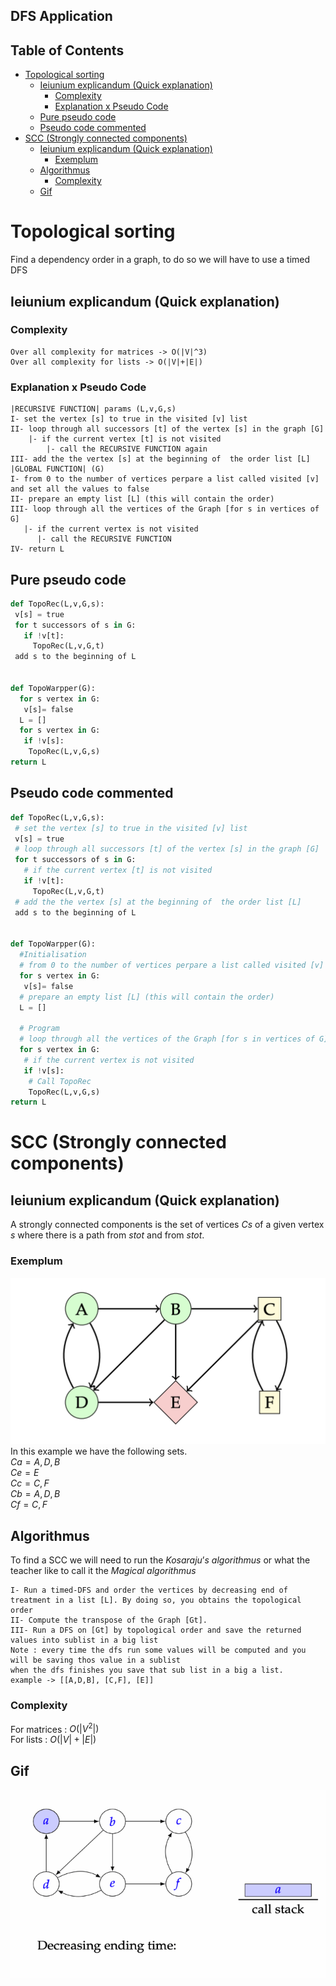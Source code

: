 DFS Application
---

Table of Contents
---
- [Topological sorting](#topological-sorting)
  - [Ieiunium explicandum (Quick explanation)](#ieiunium-explicandum-quick-explanation)
    - [Complexity](#complexity)
    - [Explanation x Pseudo Code](#explanation-x-pseudo-code)
  - [Pure pseudo code](#pure-pseudo-code)
  - [Pseudo code commented](#pseudo-code-commented)
- [SCC (Strongly connected components)](#scc-strongly-connected-components)
  - [Ieiunium explicandum (Quick explanation)](#ieiunium-explicandum-quick-explanation-1)
    - [Exemplum](#exemplum)
  - [Algorithmus](#algorithmus)
    - [Complexity](#complexity-1)
  - [Gif](#gif)

# Topological sorting
Find a dependency order in a graph, to do so we will have to use a timed DFS
## Ieiunium explicandum (Quick explanation)
### Complexity
```
Over all complexity for matrices -> O(|V|^3)
Over all complexity for lists -> O(|V|+|E|)
```
### Explanation x Pseudo Code
```
|RECURSIVE FUNCTION| params (L,v,G,s)
I- set the vertex [s] to true in the visited [v] list 
II- loop through all successors [t] of the vertex [s] in the graph [G]
    |- if the current vertex [t] is not visited
    	|- call the RECURSIVE FUNCTION again
III- add the the vertex [s] at the beginning of  the order list [L]    
|GLOBAL FUNCTION| (G)
I- from 0 to the number of vertices perpare a list called visited [v] and set all the values to false
II- prepare an empty list [L] (this will contain the order)
III- loop through all the vertices of the Graph [for s in vertices of G]
   |- if the current vertex is not visited 
      |- call the RECURSIVE FUNCTION
IV- return L 
```
## Pure pseudo code
```py
def TopoRec(L,v,G,s):
 v[s] = true
 for t successors of s in G:
   if !v[t]:
     TopoRec(L,v,G,t)
 add s to the beginning of L


def TopoWarpper(G):
  for s vertex in G:
   v[s]= false
  L = []
  for s vertex in G:
   if !v[s]:
    TopoRec(L,v,G,s) 
return L	

```

## Pseudo code commented
```py
def TopoRec(L,v,G,s):
 # set the vertex [s] to true in the visited [v] list 
 v[s] = true
 # loop through all successors [t] of the vertex [s] in the graph [G]
 for t successors of s in G:
   # if the current vertex [t] is not visited
   if !v[t]:
     TopoRec(L,v,G,t)
 # add the the vertex [s] at the beginning of  the order list [L]
 add s to the beginning of L


def TopoWarpper(G):
  #Initialisation
  # from 0 to the number of vertices perpare a list called visited [v] and set all the values to false
  for s vertex in G:
   v[s]= false
  # prepare an empty list [L] (this will contain the order)
  L = []
  
  # Program
  # loop through all the vertices of the Graph [for s in vertices of G]
  for s vertex in G:
   # if the current vertex is not visited
   if !v[s]:
    # Call TopoRec
    TopoRec(L,v,G,s) 
return L	
```

# SCC (Strongly connected components)
## Ieiunium explicandum (Quick explanation)
A strongly connected components is the set of vertices $Cs$ of a given vertex $s$ where there is a path from $s to t$  and from $s to t$.

### Exemplum 
![SCCExample1](/Images/DFS_Applications/SCC_example_1.png)</br>
In this example we have the following sets.</br>
$Ca = {A,D,B}$</br>
$Ce = {E}$</br>
$Cc = {C,F}$</br>
$Cb = {A,D,B}$</br>
$Cf = {C,F}$</br>

## Algorithmus

To find a SCC we will need to run the $Kosaraju’s$ $algorithmus$ or what the teacher like to call it the $Magical$ $algorithmus$ 
```
I- Run a timed-DFS and order the vertices by decreasing end of
treatment in a list [L]. By doing so, you obtains the topological order
II- Compute the transpose of the Graph [Gt]. 
III- Run a DFS on [Gt] by topological order and save the returned values into sublist in a big list 
Note : every time the dfs run some values will be computed and you will be saving thos value in a sublist 
when the dfs finishes you save that sub list in a big a list.
example -> [[A,D,B], [C,F], [E]]
```
### Complexity
For matrices : $O(|V^2|)$</br>
For lists : $O(|V| + |E|)$
## Gif
![SCCExample2](/Images/DFS_Applications/SCC_example_2.gif)
